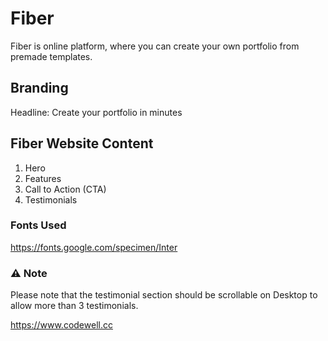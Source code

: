 # Fiber

Fiber is online platform, where you can create your own portfolio from premade templates.

## Branding

Headline: Create your portfolio in minutes

## Fiber Website Content

1. Hero
2. Features
3. Call to Action (CTA)
4. Testimonials

### Fonts Used

https://fonts.google.com/specimen/Inter

### ⚠️ Note

Please note that the testimonial section should be scrollable on Desktop to allow more than 3 testimonials.

https://www.codewell.cc

